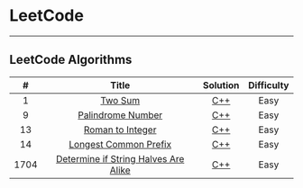 # LeetCode
---
## LeetCode Algorithms
| # | Title | Solution | Difficulty |
|:-:|:-:|:-:|:-:|
| 1| [Two Sum](https://leetcode.com/problems/two-sum/) |[C++](algorithms/cpp/1-TwoSum/main.cpp) | Easy |
| 9| [Palindrome Number](https://leetcode.com/problems/palindrome-number/) |[C++](algorithms/cpp/9-PalindromeNumber/main.cpp) | Easy |
| 13 | [Roman to Integer](https://leetcode.com/problems/roman-to-integer/) | [C++](algorithms/cpp/13/RomanToInteger/main.cpp) | Easy |
| 14 | [Longest Common Prefix](https://leetcode.com/problems/longest-common-prefix/) | [C++](algorithms/cpp/14/LongestCommonPrefix) | Easy |
| 1704 | [Determine if String Halves Are Alike](https://leetcode.com/problems/determine-if-string-halves-are-alike/) |[C++](algorithms/cpp/1704-StringHalvesAlike/main.cpp) | Easy |

